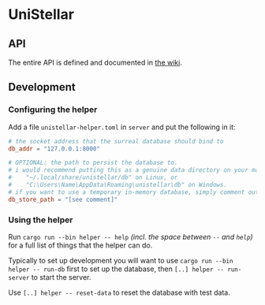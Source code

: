 # UniStellar

## API

The entire API is defined and documented in [the wiki](https://github.com/jacobhenn/unistellar/wiki/Internal-API).

## Development

### Configuring the helper

Add a file `unistellar-helper.toml` in `server` and put the following in it:
```toml
# the socket address that the surreal database should bind to
db_addr = "127.0.0.1:8000"

# OPTIONAL: the path to persist the database to.
# i would recommend putting this as a genuine data directory on your machine, e.g.
#    "~/.local/share/unistellar/db" on Linux, or
#    "C:\Users\Name\AppData\Roaming\unistellar\db" on Windows.
# if you want to use a temporary in-memory database, simply comment out this line
db_store_path = "[see comment]"
```

### Using the helper

Run `cargo run --bin helper -- help` *(incl. the space between `--` and `help`)* for a full list of things that the helper can do.

Typically to set up development you will want to use `cargo run --bin helper -- run-db` first to set up the database, then `[..] helper -- run-server` to start the server.

Use `[..] helper -- reset-data` to reset the database with test data.
